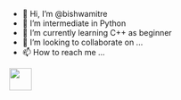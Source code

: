 - 👋 Hi, I’m @bishwamitre
- 👀 I’m intermediate in Python
- 🌱 I’m currently learning C++ as beginner 
- 💞️ I’m looking to collaborate on ...
- 📫 How to reach me ...
<img src="https://media.giphy.com/media/vFKqnCdLPNOKc/giphy.gif" width="40" height="40" />
<!---
bishwamitre/bishwamitre is a ✨ special ✨ repository because its `README.md` (this file) appears on your GitHub profile.
You can click the Preview link to take a look at your changes.
--->
